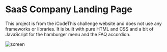 # SaaS Company Landing Page

This project is from the iCodeThis challenge website and does not use any frameworks or libraries. It is built with pure HTML and CSS and a bit of JavaScript for the hamburger menu and the FAQ accordion.

![screen](https://github.com/Prakhar-Verma39/SaaS-Company-Landing-Page/assets/103757447/132cda7d-d88f-4e51-9ec4-9c4c24c4ddd9)
